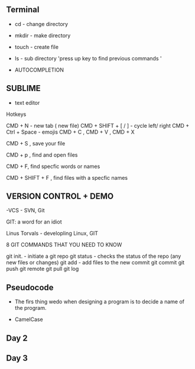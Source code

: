 ## Terminal

- cd - change directory
- mkdir - make directory
- touch - create file
- ls - sub directory
'press up key to find previous commands '

- AUTOCOMPLETION

## SUBLIME

- text editor

Hotkeys

CMD + N - new tab ( new file)
CMD + SHIFT + [ / ] - cycle left/ right
CMD + Ctrl + Space - emojis
CMD + C , CMD + V , CMD + X

CMD + S , save your file

CMD + p , find and open files

CMD + F, find specfic words or names

CMD + SHIFT + F , find files with a specfic names

## VERSION CONTROL + DEMO

-VCS - SVN, Git

GIT: a word for an idiot

Linus Torvals - developling Linux, GIT


8 GIT COMMANDS THAT YOU NEED TO KNOW

git init. - initiate a git repo
git status - checks the status of the repo (any new files or changes)
git add - add files to the new commit
git commit
git push
git remote
git pull
git log


## Pseudocode

- The firs thing wedo when designing a program is to decide a name of the program.

- CamelCase

## Day 2 

## Day 3

